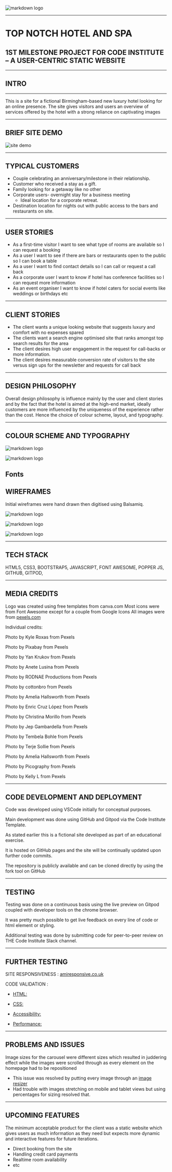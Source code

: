 ![markdown logo](../docs/logo.png "topnotch logo")


___
# TOP NOTCH HOTEL AND SPA
## 1ST MILESTONE PROJECT FOR CODE INSTITUTE – A USER-CENTRIC STATIC WEBSITE


---
## INTRO
---
 This is a site for a fictional Birmingham-based new luxury hotel looking for an online presence. The site gives visitors and users an overview of services offered by the hotel with a strong reliance on captivating images 

--- 
## BRIEF SITE DEMO

![site demo](../docs/animation.gif)

---
## TYPICAL CUSTOMERS

* Couple celebrating an anniversary/milestone in their relationship.
* Customer who received a stay as a gift.
* Family looking for a getaway like no other
* Corporate users- overnight stay for a business meeting
	* Ideal location for a corporate retreat.
* Destination location for nights out with public access to the bars and restaurants on site.

---
## USER STORIES
* As a first-time visitor I want to see what type of rooms are available so I can request a booking
* As a user I want to see if there are bars or restaurants open to the public so I can book a table
* As a user I want to find contact details so I can call or request a call back
* As a corporate user I want to know if hotel has conference facilities so I can request more information
* As an event organiser I want to know if hotel caters for social events like weddings or birthdays etc

---
## CLIENT STORIES

* The client wants a unique looking website that suggests luxury and comfort with no expenses spared
* The clients want a search engine optimised site that ranks amongst top search results for the area
* The client desires high user engagement in the request for call-backs or more information.
* The client desires measurable conversion rate of visitors to the site versus sign ups for the newsletter and requests for call back
---

## DESIGN PHILOSOPHY
Overall design philosophy is influence mainly by the user and client stories and by the fact that
the hotel is aimed at the high-end market, ideally customers are more influenced by the uniqueness of the experience rather than the cost. 
Hence the choice of colour scheme, layout, and typography.

---
## COLOUR SCHEME AND TYPOGRAPHY

![markdown logo](../docs/colors1.jpg)

![markdown logo](../docs/colors2.jpg)

Fonts 
---
## WIREFRAMES
Initial wireframes were hand drawn then digitised using Balsamiq.

![markdown logo](../docs/colors1.jpg)

![markdown logo](../docs/colors1.jpg)

![markdown logo](../docs/colors1.jpg)

---

## TECH STACK

HTML5, CSS3, BOOTSTRAP5, JAVASCRIPT, FONT AWESOME, POPPER JS, GITHUB, GITPOD, 

---

## MEDIA CREDITS
Logo was created using free templates from canva.com
Most icons were from Font Awesome except for a couple from Google Icons 
All images were from [pexels.com](https://www.pexels.com/)

Individual credits: 
	
Photo by Kyle Roxas from Pexels

Photo by Pixabay from Pexels

Photo by Yan Krukov from Pexels

Photo by Anete Lusina from Pexels

Photo by RODNAE Productions from Pexels

Photo by cottonbro from Pexels

Photo by Amelia Hallsworth from Pexels

Photo by Enric Cruz López from Pexels

Photo by Christina Morillo from Pexels

Photo by Jep Gambardella from Pexels

Photo by Tembela Bohle from Pexels

Photo by Terje Sollie from Pexels

Photo by Amelia Hallsworth from Pexels

Photo by Picography from Pexels

Photo by Kelly L from Pexels

---

## CODE DEVELOPMENT AND DEPLOYMENT

Code was developed using VSCode initially for conceptual purposes.

Main development was done using GitHub and Gitpod via the Code Institute Template.

As stated earlier this is a fictional site developed as part of an educational exercise.

It is hosted on GitHub pages and the site will be continually updated upon further code commits.

The repository is publicly available and can be cloned directly by using the fork tool on GitHub


---

## TESTING

Testing was done on a continuous basis using the live preview on Gitpod coupled with developer tools on the chrome browser. 

It was pretty much possible to get live feedback on every line of code or html element or styling. 

Additional testing was done by submitting code for peer-to-peer review on THE Code Institute Slack channel.

---
## FURTHER TESTING

SITE RESPONSIVENESS : [amiresponsive.co.uk](https://amiresponsive.co.uk/)

CODE VALIDATION :

* [HTML:](https://validator.w3.org/)

* [CSS:](https://jigsaw.w3.org/css-validator/)

* [Accessibility:](https://wave.webaim.org/)

* [Performance:](https://developers.google.com/web/tools/lighthouse)

---

## PROBLEMS AND ISSUES
Image sizes for the carousel were different sizes which resulted in juddering effect while the images were scrolled through as every element on the homepage had to be repositioned
-	This issue was resolved by putting every image through an [image resizer](http://www.simpleimageresizer.com/)
- Had trouble with images stretching on mobile and tablet views but using percentages for sizing resolved that.

---

## UPCOMING FEATURES

The minimum acceptable product for the client was a static website which gives users as much information as they need but expects more dynamic and interactive features for future iterations.


-	Direct booking from the site
-	Handling credit card payments
-	Realtime room availability
-	etc




